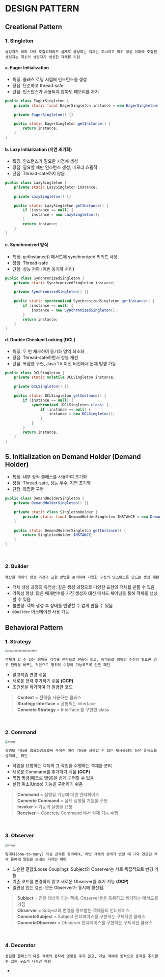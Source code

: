 # DESIGN PATTERN

## Creational Pattern

### 1. Singleton
`생성자가 여러 차례 호출되더라도 실제로 생성되는 객체는 하나이고 최초 생성 이후에 호출된 생성자는 최초의 생성자가 생성한 객체를 리턴`

#### a. Eager Initialization 

- 특징: 클래스 로딩 시점에 인스턴스를 생성
- 장점: 단순하고 thread-safe
- 단점: 인스턴스가 사용되지 않아도 메모리를 차지

```java
public class EagerSingleton {
    private static final EagerSingleton instance = new EagerSingleton();
    
    private EagerSingleton() {}
    
    public static EagerSingleton getInstance() {
        return instance;
    }
}
```

#### b. Lazy Initialization (지연 초기화)

- 특징: 인스턴스가 필요한 시점에 생성
- 장점: 필요할 때만 인스턴스 생성, 메모리 효율적
- 단점: Thread-safe하지 않음

```java
public class LazySingleton {
    private static LazySingleton instance;
    
    private LazySingleton() {}
    
    public static LazySingleton getInstance() {
        if (instance == null) {
            instance = new LazySingleton();
        }
        return instance;
    }
}
```

#### c. Synchronized 방식

- 특징: getInstance() 메서드에 synchronized 키워드 사용
- 장점: Thread-safe
- 단점: 성능 저하 (매번 동기화 처리)

```java
public class SynchronizedSingleton {
    private static SynchronizedSingleton instance;
    
    private SynchronizedSingleton() {}
    
    public static synchronized SynchronizedSingleton getInstance() {
        if (instance == null) {
            instance = new SynchronizedSingleton();
        }
        return instance;
    }
}
```

#### d. Double Checked Locking (DCL)

- 특징: 두 번 체크하여 동기화 영역 최소화
- 장점: Thread-safe하면서 성능 개선
- 단점: 복잡한 구현, Java 1.5 이전 버전에서 문제 발생 가능

```java
public class DCLSingleton {
    private static volatile DCLSingleton instance;
    
    private DCLSingleton() {}
    
    public static DCLSingleton getInstance() {
        if (instance == null) {
            synchronized (DCLSingleton.class) {
                if (instance == null) {
                    instance = new DCLSingleton();
                }
            }
        }
        return instance;
    }
}
```

## 5. Initialization on Demand Holder (Demand Holder)

- 특징: 내부 정적 클래스를 사용하여 초기화
- 장점: Thread-safe, 성능 우수, 지연 초기화
- 단점: 복잡한 구현

```java
public class DemandHolderSingleton {
    private DemandHolderSingleton() {}
    
    private static class SingletonHolder {
        private static final DemandHolderSingleton INSTANCE = new DemandHolderSingleton();
    }
    
    public static DemandHolderSingleton getInstance() {
        return SingletonHolder.INSTANCE;
    }
}
```

<br/>

### 2. Builder

`복잡한 객체의 생성 과정과 표현 방법을 분리하여 다양한 구성의 인스턴스를 만드는 생성 패턴`

- 객체 생성 과정의 유연성: 같은 생성 과정으로 다양한 표현의 객체를 만들 수 있음
- 가독성 향상: 많은 매개변수를 가진 생성자 대신 메서드 체이닝을 통해 객체를 생성할 수 있음
- 불변성: 객체 생성 후 상태를 변경할 수 없게 만들 수 있음
- `@Builder` 어노테이션 사용 가능

## Behavioral Pattern

### 1. Strategy
<img src="https://github.com/silverpoodle/typora-images/blob/main/image.png?raw=true" alt="image-20240218203439687" style="zoom:50%;" />

`객체가 할 수 있는 행위들 각각을 전략으로 만들어 놓고, 동적으로 행위의 수정이 필요한 경우 전략을 바꾸는 것만으로 행위의 수정이 가능하도록 만든 패턴`

- 알고리즘 변경 쉬움
- 새로운 전략 추가하기 쉬움 **(OCP)**
- 조건문을 제거하여 더 깔끔한 코드

> **Context** = 전략을 사용하는 클래스 <br/>
> **Strategy Interface** = 공통되는 interface  <br/>
> **Concrete Strategy** = Interface 를 구현한 class

<br/>

### 2. Command
<img src="https://github.com/silverpoodle/typora-images/blob/main/command.png?raw=true" alt="image" style="zoom:60%;" />

`실행될 기능을 캡슐화함으로써 주어진 여러 기능을 실행할 수 있는 재사용성이 높은 클래스를 설계하는 패턴`

- 작업을 요청하는 객체와 그 작업을 수행하는 객체를 분리
- 새로운 Command를 추가하기 쉬움 **(OCP)**
- 복합 명령(매크로 명령)을 쉽게 구현할 수 있음
- 실행 취소(Undo) 기능을 구현하기 쉬움

> **Command** = 실행될 기능에 대한 인터페이스 <br/>
> **Concrete Command** = 실제 실행될 기능을 구현  <br/>
> **Invoker** =  기능의 실행을 요청 <br/>
> **Receiver** = Concrete Command 에서 실제 기능 수행

<br/>

### 3. Observer
<img src="https://github.com/silverpoodle/typora-images/blob/main/observer.png?raw=true" alt="image" style="zoom:60%;" />

`일대다(one-to-many) 의존 관계를 정의하여, 어떤 객체의 상태가 변할 때 그와 연관된 객체 들에게 알림을 보내는 디자인 패턴`

- 느슨한 결합(Loose Coupling): Subject와 Observer는 서로 독립적으로 변경 가능
- 기존 코드를 변경하지 않고 새로운 Observer를 추가 가능 **(OCP)**
- 일관성 있는 갱신: 모든 Observer가 동시에 갱신됨.

> **Subject** = 관찰 대상이 되는 객체. Observer들을 등록하고 제거하는 메서드를 가짐 <br/>
> **Observer** = Subject의 변경을 통보받는 객체들의 인터페이스  <br/>
> **ConcreteSubject** =  Subject 인터페이스를 구현하는 구체적인 클래스 <br/>
> **ConcreteObserver** = Observer 인터페이스를 구현하는 구체적인 클래스

<br/>

### 4. Decorator

`동일한 클래스의 다른 객체의 동작에 영향을 주지 않고, 개별 객체에 동적으로 동작을 추가할 수 있는 구조적 디자인 패턴`

- 